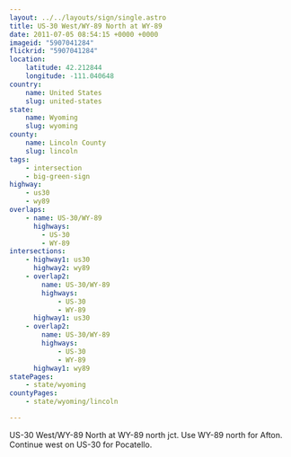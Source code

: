 ```yaml
---
layout: ../../layouts/sign/single.astro
title: US-30 West/WY-89 North at WY-89
date: 2011-07-05 08:54:15 +0000 +0000
imageid: "5907041284"
flickrid: "5907041284"
location:
    latitude: 42.212844
    longitude: -111.040648
country:
    name: United States
    slug: united-states
state:
    name: Wyoming
    slug: wyoming
county:
    name: Lincoln County
    slug: lincoln
tags:
    - intersection
    - big-green-sign
highway:
    - us30
    - wy89
overlaps:
    - name: US-30/WY-89
      highways:
        - US-30
        - WY-89
intersections:
    - highway1: us30
      highway2: wy89
    - overlap2:
        name: US-30/WY-89
        highways:
            - US-30
            - WY-89
      highway1: us30
    - overlap2:
        name: US-30/WY-89
        highways:
            - US-30
            - WY-89
      highway1: wy89
statePages:
    - state/wyoming
countyPages:
    - state/wyoming/lincoln

---
```

US-30 West/WY-89 North at WY-89 north jct.  Use WY-89 north for Afton.  Continue west on US-30 for Pocatello.
